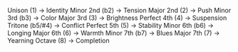 Unison (1) → Identity
Minor 2nd (b2) → Tension
Major 2nd (2) → Push
Minor 3rd (b3) → Color
Major 3rd (3) → Brightness 
Perfect 4th (4) → Suspension
Tritone (b5/#4) → Conflict 
Perfect 5th (5) → Stability 
Minor 6th (b6) → Longing 
Major 6th (6) → Warmth 
Minor 7th (b7) → Blues 
Major 7th (7) → Yearning 
Octave (8) → Completion
